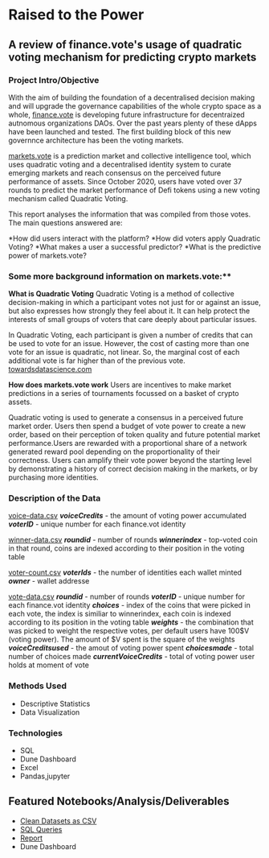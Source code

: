 # Raised to the Power 
## A review of finance.vote's usage of quadratic voting mechanism for predicting crypto markets


### Project Intro/Objective
With the aim of building the foundation of a decentralised decision making and will upgrade the governance capabilities of the whole crypto space as a whole, [finance.vote](https://www.finance.vote) is developing future infrastructure for decentraized autnomous organizations DAOs. Over the past years plenty of these dApps have been launched and tested. The first building block of this new governnce architecture has been the voting markets. 

[markets.vote](https://marketsdotvote.eth.link/#/) is a prediction market and collective intelligence tool, which uses quadratic voting and a decentralised identity system to curate emerging markets and reach consensus on the perceived future performance of assets. Since October 2020, users have voted over 37 rounds to predict the market performance of Defi tokens using a new voting mechanism called Quadratic Voting. 

This report analyses the information that was compiled from those votes. The main questions answered are:

*How did users interact with the platform?
*How did voters apply Quadratic Voting? 
*What makes a user a successful predictor?
*What is the predictive power of markets.vote?


### Some more background information on markets.vote:**

**What is Quadratic Voting**
Quadratic Voting is a method of collective decision-making in which a participant votes not just for or against an issue, but also expresses how strongly they feel about it. It can help protect the interests of small groups of voters that care deeply about particular issues. 

In Quadratic Voting, each participant is given a number of credits that can be used to vote for an issue. However, the cost of casting more than one vote for an issue is quadratic, not linear. So, the marginal cost of each additional vote is far higher than of the previous vote.
[towardsdatascience.com](https://towardsdatascience.com/what-is-quadratic-voting-4f81805d5a06)

**How does markets.vote work**
Users are incentives to make market predictions in a series of tournaments focussed on a basket of crypto assets. 

Quadratic voting is used to generate a consensus in a perceived future market order. Users then spend a budget of vote power to create a new order, based on their perception of token quality and future potential market performance.Users are rewarded with a proportional share of a network generated reward pool depending on the proportionality of their correctness. Users can amplify their vote power beyond the starting level by demonstrating a history of correct decision making in the markets, or by purchasing more identities.



### Description of the Data
[voice-data.csv](https://github.com/Lizzl/market.vote_analysis/blob/main/voice-data.csv)
***voiceCredits*** - the amount of voting power accumulated
***voterID*** - unique number for each finance.vot identity

[winner-data.csv](https://github.com/Lizzl/market.vote_analysis/blob/main/winner-data.csv)
***roundid*** - number of rounds
***winnerindex*** - top-voted coin in that round, coins are indexed according to their position in the voting table

[voter-count.csv](https://github.com/Lizzl/market.vote_analysis/blob/main/voter-count.csv)
***voterIds*** - the number of identities each wallet minted
***owner*** - wallet addresse

[vote-data.csv](https://github.com/Lizzl/market.vote_analysis/blob/main/vote-data.csv)
***roundid*** - number of rounds
***voterID*** - unique number for each finance.vot identity
***choices*** - index of the coins that were picked in each vote, the index is similiar to winnerindex, each coin is indexed according to its position in the voting table
***weights*** - the combination that was picked to weight the respective votes, per default users have 100$V (voting power). The amount of $V spent is the square of the weights
***voiceCreditsused*** - the amout of voting power spent
***choicesmade*** - total number of choices made
***currentVoiceCredits*** - total of voting power user holds at moment of vote


### Methods Used
* Descriptive Statistics
* Data Visualization


### Technologies
* SQL
* Dune Dashboard
* Excel
* Pandas,jupyter


## Featured Notebooks/Analysis/Deliverables
* [Clean Datasets as CSV](https://github.com/Lizzl/market.vote_analysis)
* [SQL Queries](https://github.com/Lizzl/market.vote_analysis/blob/main/voting_markets_EDA.sql)
* [Report](https://cryptpad.fr/file/#/2/file/CEkavekX8koJowgJHwiLTWFA/)
* Dune Dashboard 


